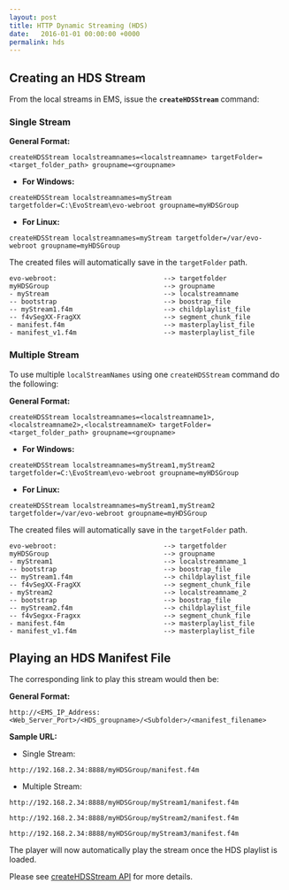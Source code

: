 ```yaml
---
layout: post
title: HTTP Dynamic Streaming (HDS)
date:   2016-01-01 00:00:00 +0000
permalink: hds
---
```


## Creating an HDS Stream

From the local streams in EMS, issue the **`createHDSStream`** command:

### Single Stream

**General Format:**

``` 
createHDSStream localstreamnames=<localstreamname> targetFolder=<target_folder_path> groupname=<groupname>
```

- **For Windows:**

``` 
createHDSStream localstreamnames=myStream targetfolder=C:\EvoStream\evo-webroot groupname=myHDSGroup
```

- **For Linux:**

``` 
createHDSStream localstreamnames=myStream targetfolder=/var/evo-webroot groupname=myHDSGroup
```



The created files will automatically save in the `targetFolder` path.

``` 
evo-webroot:                           --> targetfolder
myHDSGroup                             --> groupname
- myStream                             --> localstreamname
-- bootstrap                           --> boostrap_file
-- myStream1.f4m                       --> childplaylist_file
-- f4vSegXX-FragXX                     --> segment_chunk_file
- manifest.f4m                         --> masterplaylist_file
- manifest_v1.f4m                      --> masterplaylist_file
```



### Multiple Stream

To use multiple `localStreamNames` using one `createHDSStream` command do the following:

**General Format:**

``` 
createHDSStream localstreamnames=<localstreamname1>,<localstreamname2>,<localstreamnameX> targetFolder=<target_folder_path> groupname=<groupname>
```

- **For Windows:**

``` 
createHDSStream localstreamnames=myStream1,myStream2 targetfolder=C:\EvoStream\evo-webroot groupname=myHDSGroup
```

- **For Linux:**

``` 
createHDSStream localstreamnames=myStream1,myStream2 targetfolder=/var/evo-webroot groupname=myHDSGroup
```



The created files will automatically save in the `targetFolder` path.

``` 
evo-webroot:                           --> targetfolder
myHDSGroup                             --> groupname
- myStream1                            --> localstreamname_1
-- bootstrap                           --> boostrap_file
-- myStream1.f4m                       --> childplaylist_file
-- f4vSegXX-FragXX                     --> segment_chunk_file
- myStream2                            --> localstreamname_2
-- bootstrap                           --> boostrap_file
-- myStream2.f4m                       --> childplaylist_file
-- f4vSegxx-Fragxx                     --> segment_chunk_file
- manifest.f4m                         --> masterplaylist_file
- manifest_v1.f4m                      --> masterplaylist_file
```



## Playing an HDS Manifest File

The corresponding link to play this stream would then be:

**General Format:**

``` 
http://<EMS_IP_Address:<Web_Server_Port>/<HDS_groupname>/<Subfolder>/<manifest_filename>
```

**Sample URL:**

- Single Stream:

``` 
http://192.168.2.34:8888/myHDSGroup/manifest.f4m
```

- Multiple Stream:

``` 
http://192.168.2.34:8888/myHDSGroup/myStream1/manifest.f4m
```

``` 
http://192.168.2.34:8888/myHDSGroup/myStream2/manifest.f4m
```

``` 
http://192.168.2.34:8888/myHDSGroup/myStream3/manifest.f4m
```

The player will now automatically play the stream once the HDS playlist is loaded.



Please see [createHDSStream API](http://docs.evostream.com/ems_api_definition/createhdsstream) for more details.